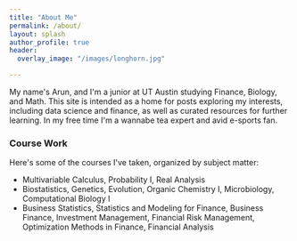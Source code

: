```yaml
---
title: "About Me"
permalink: /about/
layout: splash
author_profile: true
header:
  overlay_image: "/images/longhorn.jpg"

---
```


My name's Arun, and I'm a junior at UT Austin studying Finance, Biology, and Math. This site is intended as a home for posts exploring my interests, including data science and finance, as well as curated resources for further learning. In my free time I'm a wannabe tea expert and avid e-sports fan.

### Course Work
Here's some of the courses I've taken, organized by subject matter:
* Multivariable Calculus, Probability I, Real Analysis
* Biostatistics, Genetics, Evolution, Organic Chemistry I, Microbiology, Computational Biology I
* Business Statistics, Statistics and Modeling for Finance, Business Finance, Investment Management, Financial Risk Management, Optimization Methods in Finance, Financial Analysis
